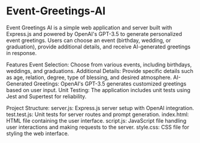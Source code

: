 # Event-Greetings-AI
Event Greetings AI is a simple web application and server built with Express.js and powered by OpenAI's GPT-3.5 to generate personalized event greetings.
Users can choose an event (birthday, wedding, or graduation), provide additional details, and receive AI-generated greetings in response.

Features
Event Selection: Choose from various events, including birthdays, weddings, and graduations.
Additional Details: Provide specific details such as age, relation, degree, type of blessing, and desired atmosphere.
AI-Generated Greetings: OpenAI's GPT-3.5 generates customized greetings based on user input.
Unit Testing: The application includes unit tests using Jest and Supertest for reliability.

Project Structure:
server.js: Express.js server setup with OpenAI integration.
test.test.js: Unit tests for server routes and prompt generation.
index.html: HTML file containing the user interface.
script.js: JavaScript file handling user interactions and making requests to the server.
style.css: CSS file for styling the web interface.

